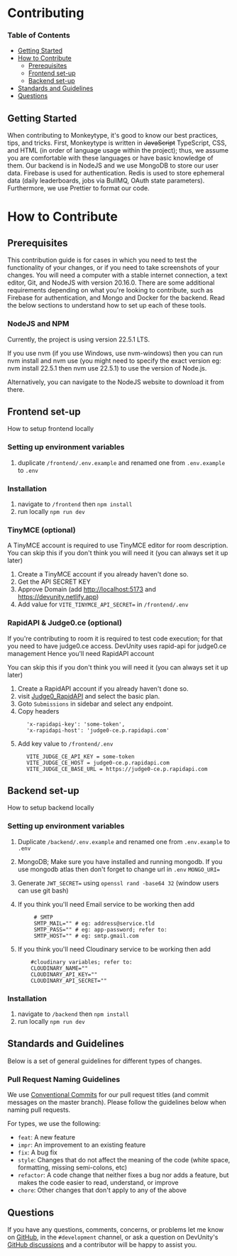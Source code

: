 # Contributing

### **Table of Contents**

- [Getting Started](#getting-started)
- [How to Contribute](#how-to-contribute)
  - [Prerequisites](#prerequisites)
  - [Frontend set-up](#frontend-set-up)
  - [Backend set-up](#backend-set-up)
- [Standards and Guidelines](#standards-and-guidelines)
- [Questions](#questions)

## Getting Started

When contributing to Monkeytype, it's good to know our best practices, tips, and tricks. First, Monkeytype is written in ~~JavaScript~~ TypeScript, CSS, and HTML (in order of language usage within the project); thus, we assume you are comfortable with these languages or have basic knowledge of them. Our backend is in NodeJS and we use MongoDB to store our user data. Firebase is used for authentication. Redis is used to store ephemeral data (daily leaderboards, jobs via BullMQ, OAuth state parameters). Furthermore, we use Prettier to format our code.

# How to Contribute

## Prerequisites

This contribution guide is for cases in which you need to test the functionality of your changes, or if you need to take screenshots of your changes. You will need a computer with a stable internet connection, a text editor, Git, and NodeJS with version 20.16.0. There are some additional requirements depending on what you're looking to contribute, such as Firebase for authentication, and Mongo and Docker for the backend. Read the below sections to understand how to set up each of these tools.

### NodeJS and NPM

Currently, the project is using version 22.5.1 LTS.

If you use nvm (if you use Windows, use nvm-windows) then you can run nvm install and nvm use (you might need to specify the exact version eg: nvm install 22.5.1 then nvm use 22.5.1) to use the version of Node.js.

Alternatively, you can navigate to the NodeJS website to download it from there.

## Frontend set-up

How to setup frontend locally

### Setting up environment variables

1. duplicate `/frontend/.env.example` and renamed one from `.env.example` to `.env`

### Installation

1. navigate to `/frontend` then `npm install`
2. run locally `npm run dev`

### TinyMCE (optional)

A TinyMCE account is required to use TinyMCE editor for room description. You can skip this if you don't think you will need it (you can always set it up later)

1. Create a TinyMCE account if you already haven't done so.
2. Get the API SECRET KEY
3. Approve Domain (add <http://localhost:5173> and <https://devunity.netlify.app>)
4. Add value for `VITE_TINYMCE_API_SECRET=` in `/frontend/.env`

### RapidAPI & Judge0.ce (optional)

If you're contributing to room it is required to test code execution; for that you need to have judge0.ce access.
DevUnity uses rapid-api for judge0.ce management
Hence you'll need RapidAPI account

You can skip this if you don't think you will need it (you can always set it up later)

1. Create a RapidAPI account if you already haven't done so.
2. visit [Judge0_RapidAPI](https://rapidapi.com/judge0-official/api/judge0-ce/) and select the basic plan.
3. Goto `Submissions` in sidebar and select any endpoint.
4. Copy headers

```
      'x-rapidapi-key': 'some-token',
      'x-rapidapi-host': 'judge0-ce.p.rapidapi.com'
```

5. Add key value to `/frontend/.env`

```
      VITE_JUDGE_CE_API_KEY = some-token
      VITE_JUDGE_CE_HOST = judge0-ce.p.rapidapi.com
      VITE_JUDGE_CE_BASE_URL = https://judge0-ce.p.rapidapi.com
```

## Backend set-up

How to setup backend locally

### Setting up environment variables

1. Duplicate `/backend/.env.example` and renamed one from `.env.example` to `.env`

2. MongoDB; Make sure you have installed and running mongodb.
   If you use mongodb atlas then don't forget to change url in `.env` `MONGO_URI=`

3. Generate `JWT_SECRET=` using `openssl rand -base64 32` (window users can use git bash)

4. If you think you'll need Email service to be working then add

   ```
        # SMTP
        SMTP_MAIL="" # eg: address@service.tld
        SMTP_PASS="" # eg: app-password; refer to:
        SMTP_HOST="" # eg: smtp.gmail.com
   ```

5. If you think you'll need Cloudinary service to be working then add

   ```
       #cloudinary variables; refer to:
       CLOUDINARY_NAME=""
       CLOUDINARY_API_KEY=""
       CLOUDINARY_API_SECRET=""

   ```

### Installation

1. navigate to `/backend` then `npm install`
2. run locally `npm run dev`

## Standards and Guidelines

Below is a set of general guidelines for different types of changes.

### Pull Request Naming Guidelines

We use [Conventional Commits](https://www.conventionalcommits.org/en/v1.0.0/) for our pull request titles (and commit messages on the master branch). Please follow the guidelines below when naming pull requests.

For types, we use the following:

- `feat`: A new feature
- `impr`: An improvement to an existing feature
- `fix`: A bug fix
- `style`: Changes that do not affect the meaning of the code (white space, formatting, missing semi-colons, etc)
- `refactor`: A code change that neither fixes a bug nor adds a feature, but makes the code easier to read, understand, or improve
- `chore`: Other changes that don't apply to any of the above

## Questions

If you have any questions, comments, concerns, or problems let me know on [GitHub](https://github.com/m4dd0c), in the `#development` channel, or ask a question on DevUnity's [GitHub discussions](https://github.com/m4dd0c/DevUnity/discussions) and a contributor will be happy to assist you.
